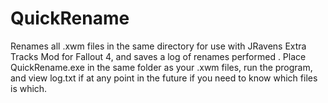 # QuickRename

Renames all .xwm files in the same directory for use with JRavens Extra Tracks Mod for Fallout 4, and saves a log of renames performed
.
Place QuickRename.exe in the same folder as your .xwm files, run the program, and view log.txt if at any point in the future if you need to know which files is which.